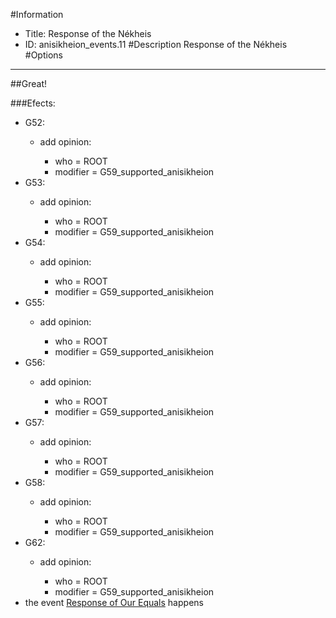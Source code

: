 #Information
 - Title: Response of the Nékheis
 - ID: anisikheion_events.11
#Description
Response of the Nékheis
#Options

___
##Great!

###Efects:<ul><li>G52:</li><ul><li>add opinion:</li><ul><li>who = ROOT</li><li>modifier = G59_supported_anisikheion</li></ul></ul><li>G53:</li><ul><li>add opinion:</li><ul><li>who = ROOT</li><li>modifier = G59_supported_anisikheion</li></ul></ul><li>G54:</li><ul><li>add opinion:</li><ul><li>who = ROOT</li><li>modifier = G59_supported_anisikheion</li></ul></ul><li>G55:</li><ul><li>add opinion:</li><ul><li>who = ROOT</li><li>modifier = G59_supported_anisikheion</li></ul></ul><li>G56:</li><ul><li>add opinion:</li><ul><li>who = ROOT</li><li>modifier = G59_supported_anisikheion</li></ul></ul><li>G57:</li><ul><li>add opinion:</li><ul><li>who = ROOT</li><li>modifier = G59_supported_anisikheion</li></ul></ul><li>G58:</li><ul><li>add opinion:</li><ul><li>who = ROOT</li><li>modifier = G59_supported_anisikheion</li></ul></ul><li>G62:</li><ul><li>add opinion:</li><ul><li>who = ROOT</li><li>modifier = G59_supported_anisikheion</li></ul></ul><li>the event [Response of Our Equals](../events/response_of_our_equals.md) happens</li></ul>
